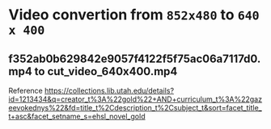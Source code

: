 # Video convertion from `852x480` to `640 x 400`

## f352ab0b629842e9057f4122f5f75ac06a7117d0.mp4 to cut_video_640x400.mp4

Reference 
https://collections.lib.utah.edu/details?id=1213434&q=creator_t%3A%22gold%22+AND+curriculum_t%3A%22gazeevokednys%22&fd=title_t%2Cdescription_t%2Csubject_t&sort=facet_title_t+asc&facet_setname_s=ehsl_novel_gold





